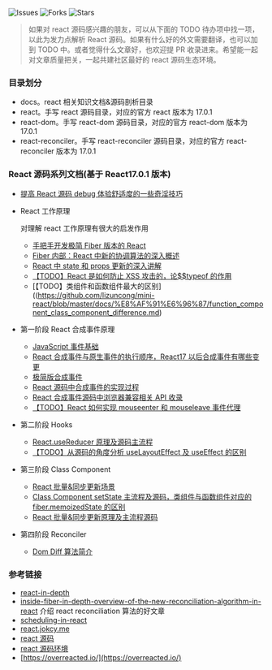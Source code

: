 ![Issues](https://img.shields.io/github/issues/lizuncong/mini-react)
![Forks](https://img.shields.io/github/forks/lizuncong/mini-react)
![Stars](https://img.shields.io/github/stars/lizuncong/mini-react)

> 如果对 react 源码感兴趣的朋友，可以从下面的 TODO 待办项中找一项，以此为发力点解析 React 源码。如果有什么好的外文需要翻译，也可以加到 TODO 中。或者觉得什么文章好，也欢迎提 PR 收录进来。希望能一起对文章质量把关，一起共建社区最好的 react 源码生态环境。

### 目录划分

- docs。react 相关知识文档&源码剖析目录
- react。手写 react 源码目录，对应的官方 react 版本为 17.0.1
- react-dom。手写 react-dom 源码目录，对应的官方 react-dom 版本为 17.0.1
- react-reconciler。手写 react-reconciler 源码目录，对应的官方 react-reconciler 版本为 17.0.1

### React 源码系列文档(基于 React17.0.1 版本)

- [提高 React 源码 debug 体验舒适度的一些奇淫技巧](https://github.com/lizuncong/mini-react/blob/master/docs/how_to_debug_react_source_code.md)

- React 工作原理

  对理解 react 工作原理有很大的启发作用

  - [手把手开发极简 Fiber 版本的 React](https://github.com/lizuncong/mini-react/blob/master/docs/%E8%AF%91%E6%96%87/build_your_own_react.md)
  - [Fiber 内部：React 中新的协调算法的深入概述](https://github.com/lizuncong/mini-react/blob/master/docs/%E8%AF%91%E6%96%87/in-depth_overview_of_the_new_reconciliation_algorithm.md)
  - [React 中 state 和 props 更新的深入讲解](https://github.com/lizuncong/mini-react/blob/master/docs/%E8%AF%91%E6%96%87/in-depth-explanation-of-state-and-props-update-in-react.md)
  - [【TODO】React 是如何防止 XSS 攻击的，论$$typeof 的作用](https://github.com/lizuncong/mini-react/blob/master/docs/%E8%AF%91%E6%96%87/how_to_prevent_xss.md)
  - [【TODO】类组件和函数组件最大的区别]((https://github.com/lizuncong/mini-react/blob/master/docs/%E8%AF%91%E6%96%87/function_component_class_component_difference.md)

- 第一阶段 React 合成事件原理
  - [JavaScript 事件基础](https://github.com/lizuncong/mini-react/blob/master/docs/%E5%90%88%E6%88%90%E4%BA%8B%E4%BB%B6/JavaScript%E4%BA%8B%E4%BB%B6%E5%9F%BA%E7%A1%80.md)
  - [React 合成事件与原生事件的执行顺序，React17 以后合成事件有哪些变更](https://github.com/lizuncong/mini-react/blob/master/docs/%E5%90%88%E6%88%90%E4%BA%8B%E4%BB%B6/react%E5%90%88%E6%88%90%E4%BA%8B%E4%BB%B6%E4%B8%8E%E5%8E%9F%E7%94%9F%E4%BA%8B%E4%BB%B6%E6%89%A7%E8%A1%8C%E9%A1%BA%E5%BA%8F.md)
  - [极简版合成事件](https://github.com/lizuncong/mini-react/blob/master/docs/%E5%90%88%E6%88%90%E4%BA%8B%E4%BB%B6/%E4%BB%8E0%E5%88%B01%E6%A8%A1%E6%8B%9F%E5%90%88%E6%88%90%E4%BA%8B%E4%BB%B6.md)
  - [React 源码中合成事件的实现过程](https://github.com/lizuncong/mini-react/blob/master/docs/%E5%90%88%E6%88%90%E4%BA%8B%E4%BB%B6/React%E6%BA%90%E7%A0%81%E4%B8%AD%E5%90%88%E6%88%90%E4%BA%8B%E4%BB%B6%E7%9A%84%E5%AE%9E%E7%8E%B0%E8%BF%87%E7%A8%8B.md)
  - [React 合成事件源码中浏览器兼容相关 API 收录](https://github.com/lizuncong/mini-react/blob/master/docs/%E5%90%88%E6%88%90%E4%BA%8B%E4%BB%B6/%E5%90%88%E6%88%90%E4%BA%8B%E4%BB%B6%E6%BA%90%E7%A0%81%E4%B8%AD%E6%B5%8F%E8%A7%88%E5%99%A8%E5%85%BC%E5%AE%B9%E7%9B%B8%E5%85%B3%E7%9A%84API.md)
  - [【TODO】React 如何实现 mouseenter 和 mouseleave 事件代理](https://github.com/lizuncong/mini-react/blob/master/docs/%E5%90%88%E6%88%90%E4%BA%8B%E4%BB%B6/mouseenter_delegate.md)
- 第二阶段 Hooks

  - [React.useReducer 原理及源码主流程](https://github.com/lizuncong/mini-react/blob/master/docs/hooks/how_useReducer_work.md)
  - [【TODO】从源码的角度分析 useLayoutEffect 及 useEffect 的区别](https://github.com/lizuncong/mini-react/blob/master/docs/hooks/useLayoutEffect_useEffect.md)

- 第三阶段 Class Component
  - [React 批量&同步更新场景](https://github.com/lizuncong/mini-react/blob/master/docs/class/setState%E5%90%8C%E6%AD%A5%E5%BC%82%E6%AD%A5%E6%9B%B4%E6%96%B0%E7%9A%84%E9%97%AE%E9%A2%98.md)
  - [Class Component setState 主流程及源码，类组件与函数组件对应的 fiber.memoizedState 的区别](https://github.com/lizuncong/mini-react/blob/master/docs/class/how_setstate_works.md)
  - [React 批量&同步更新原理及主流程源码](https://github.com/lizuncong/mini-react/blob/master/docs/hooks/how_batchedUpdates_work.md)
- 第四阶段 Reconciler
  - [Dom Diff 算法简介](https://github.com/lizuncong/mini-react/blob/master/docs/reconciler/dom-diff%E7%AE%97%E6%B3%95%E7%AE%80%E4%BB%8B.md)

### 参考链接

- [react-in-depth](https://medium.com/react-in-depth)
- [inside-fiber-in-depth-overview-of-the-new-reconciliation-algorithm-in-react](https://indepth.dev/posts/1008/inside-fiber-in-depth-overview-of-the-new-reconciliation-algorithm-in-react) 介绍 react reconciliation 算法的好文章
- [scheduling-in-react](https://philippspiess.com/scheduling-in-react/)
- [react.jokcy.me](https://react.jokcy.me/book/api/react-children.html)
- [react 源码](https://xiaochen1024.com/courseware/60b1b2f6cf10a4003b634718/60b1b55ccf10a4003b634728)
- [react 源码环境](https://github.com/Terry-Su/debug-react-source-code)
- [https://overreacted.io/](https://overreacted.io/)
